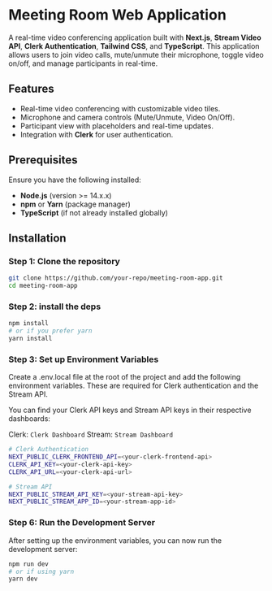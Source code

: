 # Meeting Room Web Application

A real-time video conferencing application built with **Next.js**, **Stream Video API**, **Clerk Authentication**, **Tailwind CSS**, and **TypeScript**. This application allows users to join video calls, mute/unmute their microphone, toggle video on/off, and manage participants in real-time.

## Features

- Real-time video conferencing with customizable video tiles.
- Microphone and camera controls (Mute/Unmute, Video On/Off).
- Participant view with placeholders and real-time updates.
- Integration with **Clerk** for user authentication.

## Prerequisites

Ensure you have the following installed:

- **Node.js** (version >= 14.x.x)
- **npm** or **Yarn** (package manager)
- **TypeScript** (if not already installed globally)

## Installation

### Step 1: Clone the repository

```bash
git clone https://github.com/your-repo/meeting-room-app.git
cd meeting-room-app
```

### Step 2: install the deps

```bash
npm install
# or if you prefer yarn
yarn install
```


### Step 3: Set up Environment Variables
Create a .env.local file at the root of the project and add the following environment variables. These are required for Clerk authentication and the Stream API.

You can find your Clerk API keys and Stream API keys in their respective dashboards:

Clerk: `Clerk Dashboard`
Stream: `Stream Dashboard`
```bash
# Clerk Authentication
NEXT_PUBLIC_CLERK_FRONTEND_API=<your-clerk-frontend-api>
CLERK_API_KEY=<your-clerk-api-key>
CLERK_API_URL=<your-clerk-api-url>

# Stream API
NEXT_PUBLIC_STREAM_API_KEY=<your-stream-api-key>
NEXT_PUBLIC_STREAM_APP_ID=<your-stream-app-id>

```



### Step 6: Run the Development Server
After setting up the environment variables, you can now run the development server:
```bash
npm run dev
# or if using yarn
yarn dev
```
